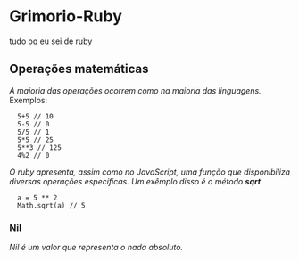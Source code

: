 # Grimorio-Ruby
tudo oq eu sei de ruby

## Operações matemáticas
_A maioria das operações ocorrem como na maioria das linguagens._
Exemplos:
```
  5+5 // 10
  5-5 // 0
  5/5 // 1
  5*5 // 25
  5**3 // 125
  4%2 // 0
```

_O ruby apresenta, assim como no JavaScript, uma função que disponibiliza diversas operações específicas. Um exêmplo disso é o método **sqrt**_
```
  a = 5 ** 2
  Math.sqrt(a) // 5
```

### Nil
_Nil é um valor que representa o nada absoluto._
